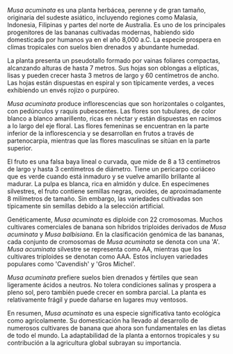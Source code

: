 _Musa acuminata_ es una planta herbácea, perenne y de gran tamaño, originaria del sudeste asiático, incluyendo regiones como Malasia, Indonesia, Filipinas y partes del norte de Australia. Es uno de los principales progenitores de las bananas cultivadas modernas, habiendo sido domesticada por humanos ya en el año 8,000 a.C. La especie prospera en climas tropicales con suelos bien drenados y abundante humedad.

La planta presenta un pseudotallo formado por vainas foliares compactas, alcanzando alturas de hasta 7 metros. Sus hojas son oblongas a elípticas, lisas y pueden crecer hasta 3 metros de largo y 60 centímetros de ancho. Las hojas están dispuestas en espiral y son típicamente verdes, a veces exhibiendo un envés rojizo o purpúreo.

_Musa acuminata_ produce inflorescencias que son horizontales o colgantes, con pedúnculos y raquis pubescentes. Las flores son tubulares, de color blanco a blanco amarillento, ricas en néctar y están dispuestas en racimos a lo largo del eje floral. Las flores femeninas se encuentran en la parte inferior de la inflorescencia y se desarrollan en frutos a través de partenocarpia, mientras que las flores masculinas se sitúan en la parte superior.

El fruto es una falsa baya lineal o curvada, que mide de 8 a 13 centímetros de largo y hasta 3 centímetros de diámetro. Tiene un pericarpo coriáceo que es verde cuando está inmaduro y se vuelve amarillo brillante al madurar. La pulpa es blanca, rica en almidón y dulce. En especímenes silvestres, el fruto contiene semillas negras, ovoides, de aproximadamente 8 milímetros de tamaño. Sin embargo, las variedades cultivadas son típicamente sin semillas debido a la selección artificial.

Genéticamente, _Musa acuminata_ es diploide con 22 cromosomas. Muchos cultivares comerciales de banana son híbridos triploides derivados de _Musa acuminata_ y _Musa balbisiana_. En la clasificación genómica de las bananas, cada conjunto de cromosomas de _Musa acuminata_ se denota con una 'A'. _Musa acuminata_ silvestre se representa como AA, mientras que los cultivares triploides se denotan como AAA. Estos incluyen variedades populares como 'Cavendish' y 'Gros Michel'.

_Musa acuminata_ prefiere suelos bien drenados y fértiles que sean ligeramente ácidos a neutros. No tolera condiciones salinas y prospera a pleno sol, pero también puede crecer en sombra parcial. La planta es relativamente frágil y puede dañarse en lugares muy ventosos.

En resumen, _Musa acuminata_ es una especie significativa tanto ecológica como agrícolamente. Su domesticación ha llevado al desarrollo de numerosos cultivares de banana que ahora son fundamentales en las dietas de todo el mundo. La adaptabilidad de la planta a entornos tropicales y su contribución a la agricultura global subrayan su importancia.
